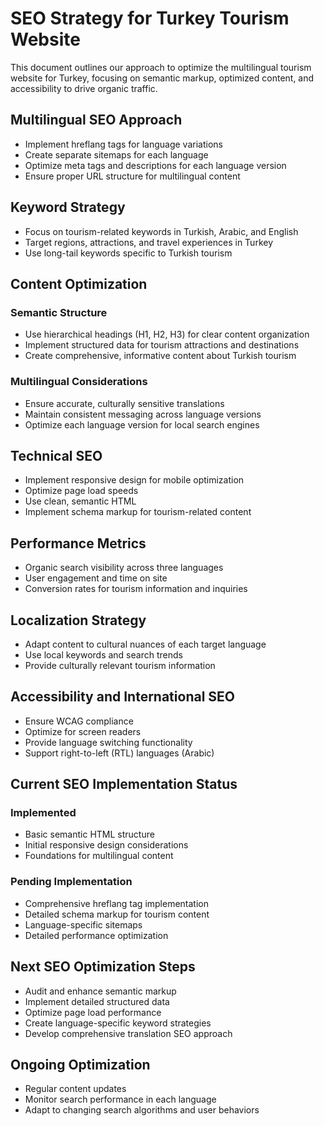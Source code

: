 # SEO Strategy for Turkey Tourism Website

This document outlines our approach to optimize the multilingual tourism website for Turkey, focusing on semantic markup, optimized content, and accessibility to drive organic traffic.

## Multilingual SEO Approach

- Implement hreflang tags for language variations
- Create separate sitemaps for each language
- Optimize meta tags and descriptions for each language version
- Ensure proper URL structure for multilingual content

## Keyword Strategy

- Focus on tourism-related keywords in Turkish, Arabic, and English
- Target regions, attractions, and travel experiences in Turkey
- Use long-tail keywords specific to Turkish tourism

## Content Optimization

### Semantic Structure

- Use hierarchical headings (H1, H2, H3) for clear content organization
- Implement structured data for tourism attractions and destinations
- Create comprehensive, informative content about Turkish tourism

### Multilingual Considerations

- Ensure accurate, culturally sensitive translations
- Maintain consistent messaging across language versions
- Optimize each language version for local search engines

## Technical SEO

- Implement responsive design for mobile optimization
- Optimize page load speeds
- Use clean, semantic HTML
- Implement schema markup for tourism-related content

## Performance Metrics

- Organic search visibility across three languages
- User engagement and time on site
- Conversion rates for tourism information and inquiries

## Localization Strategy

- Adapt content to cultural nuances of each target language
- Use local keywords and search trends
- Provide culturally relevant tourism information

## Accessibility and International SEO

- Ensure WCAG compliance
- Optimize for screen readers
- Provide language switching functionality
- Support right-to-left (RTL) languages (Arabic)

## Current SEO Implementation Status

### Implemented
- Basic semantic HTML structure
- Initial responsive design considerations
- Foundations for multilingual content

### Pending Implementation
- Comprehensive hreflang tag implementation
- Detailed schema markup for tourism content
- Language-specific sitemaps
- Detailed performance optimization

## Next SEO Optimization Steps
- Audit and enhance semantic markup
- Implement detailed structured data
- Optimize page load performance
- Create language-specific keyword strategies
- Develop comprehensive translation SEO approach

## Ongoing Optimization

- Regular content updates
- Monitor search performance in each language
- Adapt to changing search algorithms and user behaviors
